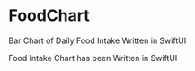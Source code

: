 # FoodChart
Bar Chart of Daily Food Intake Written in SwiftUI

Food Intake Chart
has been Written in SwiftUI
